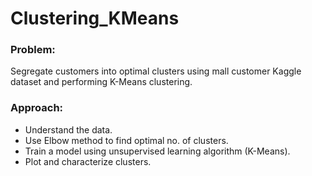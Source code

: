 # Clustering_KMeans
### Problem:
Segregate customers into optimal clusters using mall customer Kaggle dataset and performing K-Means clustering.
### Approach:
* Understand the data.
* Use Elbow method to find optimal no. of clusters.
* Train a model using unsupervised learning algorithm (K-Means).
* Plot and characterize clusters.
